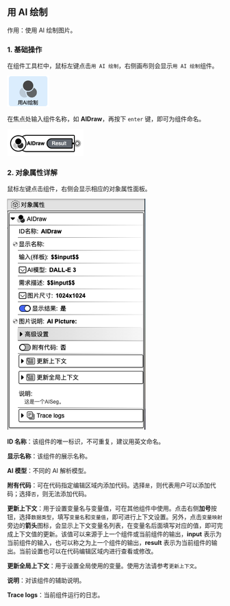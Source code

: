 ## 用 AI 绘制

作用：使用 AI 绘制图片。

### 1. 基础操作

在组件工具栏中，鼠标左键点击`用 AI 绘制`，右侧画布则会显示`用 AI 绘制`组件。

<p><img src="../../../assets/ai_draw1_component_cn.jpg" alt="ai_draw1" /></p>

在焦点处输入组件名称，如 **AIDraw**，再按下 `enter` 键，即可为组件命名。

<p><img src="../../../assets/ai_draw2_component_cn.jpg" alt="ai_draw2" /></p>

### 2. 对象属性详解

鼠标左键点击组件，右侧会显示相应的对象属性面板。

<p><img src="../../../assets/ai_draw3_component_cn.jpg" alt="ai_draw3" /></p>

**ID 名称**：该组件的唯一标识，不可重复，建议用英文命名。

**显示名称**：该组件的展示名称。

<!-- **输入（样板）**： -->

**AI 模型**：不同的 AI 解析模型。

<!-- **需求描述**： 。

**图片尺寸**： 。

**显示结果**： 。

**图片说明**： 。 -->

**附有代码**：可在代码指定编辑区域内添加代码。选择`是`，则代表用户可以添加代码；选择`否`，则无法添加代码。

**更新上下文**：用于设置变量名与变量值，可在其他组件中使用。点击右侧**加号**按钮，选择`数据类型`，填写`变量名`和`变量值`，即可进行上下文设置。另外，点击`变量映射`旁边的**箭头**图标，会显示上下文变量名列表，在变量名后面填写对应的值，即可完成上下文值的更新。该值可以来源于上一个组件或当前组件的输出，**input** 表示为当前组件的输入，也可以称之为上一个组件的输出，**result** 表示为当前组件的输出。当前设置也可以在代码编辑区域内进行查看或修改。

**更新全局上下文**：用于设置全局使用的变量。使用方法请参考`更新上下文`。

**说明**：对该组件的辅助说明。

**Trace logs**：当前组件运行的日志。